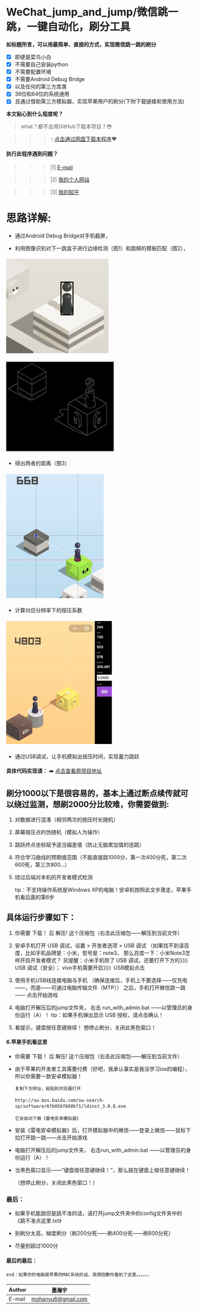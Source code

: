 WeChat_jump_and_jump/微信跳一跳，一键自动化，刷分工具
===========================

__如标题所言，可以用最简单、直接的方式，实现微信跳一跳的刷分__
- [x] 即便是菜鸟小白
- [x] 不需要自己安装python
- [x] 不需要配置环境
- [x] 不需要Android Debug Bridge
- [x] 以及任何的第三方库类
- [x] 36位和64位的系统通用
- [x] 且通过借助第三方模拟器，实现苹果用户的刷分(下附下载链接和使用方法)

**本文贴心到什么程度呢？**

> what？都不会用GitHub下载本项目？:flushed:

>>>  :sparkles:[点击通过网盘下载本程序](https://share.weiyun.com/59HxPQA "悬停显示"):heart:


#### 执行此程序遇到问题？
>>>    |1|     [E-mail](mohanyu6@gmail.com "墨瀚宇")
  
>>>   |2|     [我的个人网站](http://www.mohanyu.club "墨瀚宇")

>>>   |3|     [我的知乎](https://www.zhihu.com/people/mo-han-yu-10/activities)

# 思路详解:
* 通过Android Debug Bridge对手机截屏，

- 利用图像识别对下一跳盒子进行边缘检测（图1）和跳棋的模板匹配（图2），
####
![1](https://github.com/mohanyu/Photos_URL_for_Readme/blob/master/img-for-wechatjump/1.jpg)
####
![2](https://github.com/mohanyu/Photos_URL_for_Readme/blob/master/img-for-wechatjump/2.jpg)
####
- 得出两者的距离（图3）
####
![3](https://github.com/mohanyu/Photos_URL_for_Readme/blob/master/img-for-wechatjump/3.jpg)
####
- 计算对应分辨率下的按压系数
####
![4](https://github.com/mohanyu/Photos_URL_for_Readme/blob/master/img-for-wechatjump/6.jpg)
####
* 通过USB调试，让手机模拟出按压时间，实现蓄力跳跃
####
__具体代码实现请：__
:arrow_right:
 [点击查看原项目地址](https://github.com/wangshub/wechat_jump_game)

       
## 刷分1000以下是很容易的，基本上通过断点续传就可以绕过监测，想刷2000分比较难，你需要做到:

1. 对数据进行混淆（相邻两次的按压时长随机）

2. 屏幕按压点的伪随机（模拟人为操作）

3. 跳跃终点坐标赋予适当偏差值（防止无脑累加值的连跳）

4. 符合学习曲线的预期值范围（不能直接跳1000分，第一次400分死，第二次600死，第三次800…）

5. 绕过后端对本机的开发者模式检测

    tip：不支持操作系统是Windows XP的电脑！安卓机按照此文步骤走，苹果手机看后面的第6步
## 具体运行步骤如下：

1. 你需要 下载！ 后  解压!  这个压缩包（右击此压缩包——解压到当前文件）
2. 安卓手机打开 USB 调试，设置 > 开发者选项 > USB 调试
	（如果找不到请百度，比如手机品牌是：小米，型号是：note3，
	 那么百度一下：小米Note3怎样开启开发者模式？
	 另提醒：小米手机除了 USB 调试，还要打开下方的》》》USB 调试（安全）；
		 vivo手机需要开启》》》USB模拟点击	
3. 使用手机USB线连接电脑与手机
    （确保连接后，手机上不要选择——仅充电——，而是——可通过电脑传输文件（MTP））
     之后，手机打开微信跳一跳 —— 点击开始游戏 
4. 电脑打开解压后的jump文件夹，   右击 run_with_admin.bat ——以管理员的身份运行（A）！
	tip：如果手机弹出显示   USB 授权，请点击确认！

5. 看提示，键盘按任意键继续！
    想停止刷分，关闭此黑色窗口！

#### 6.苹果手机看这里
* 你需要 下载！ 后  解压!  这个压缩包（右击此压缩包——解压到当前文件）

- 由于苹果的开发者工具需要付费（好吧，我承认事实是我没学习ios的编程），所以你需要一款安卓模拟器！
	  
	  复制下方网址，粘贴到浏览器打开
  
	  http://sw.bos.baidu.com/sw-search-sp/software/6fb056f660bf1/ldinst_3.0.8.exe
	
	  它会自动下载《雷电安卓模拟器》

- 安装《雷电安卓模拟器》后，打开模拟器中的微信——登录上微信——鼠标下拉打开跳一跳——点击开始游戏
	
- 电脑打开解压后的jump文件夹，   右击run_with_admin.bat ——以管理员的身份运行（A）！

* 当黑色窗口显示——“键盘按任意键继续！”，那么就在键盘上按任意键继续！
	
	（想停止刷分，关闭此黑色窗口！）

### 最后：
* 如果手机能跳但是跳不准的话，请打开jump文件夹中的config文件夹中的《跳不准点这里.txt》
	
- 别刷分太高，梯度刷分（刷200分死——刷400分死——刷600分死）
	
- 尽量别超过1000分

#### 最后的最后：
    end：如果你的电脑是苹果的MAC系统的话，我很抱歉你看到了这里。。。。。。
####    
|Author|墨瀚宇|
|---|---
|E-mail|mohanyu6@gmail.com